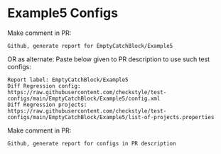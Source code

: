 # Example5 Configs
Make comment in PR:
```
Github, generate report for EmptyCatchBlock/Example5
```
OR as alternate:
Paste below given to PR description to use such test configs:
```
Report label: EmptyCatchBlock/Example5
Diff Regression config: https://raw.githubusercontent.com/checkstyle/test-configs/main/EmptyCatchBlock/Example5/config.xml
Diff Regression projects: https://raw.githubusercontent.com/checkstyle/test-configs/main/EmptyCatchBlock/Example5/list-of-projects.properties
```
Make comment in PR:
```
Github, generate report for configs in PR description
```
